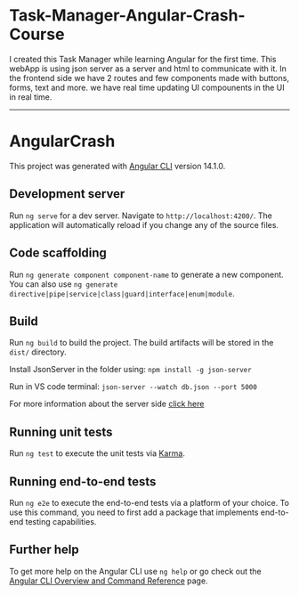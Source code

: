 # Task-Manager-Angular-Crash-Course

I created this Task Manager while learning Angular for the first time. 
This webApp is using json server as a server and html to communicate with it. 
In the frontend side we have 2 routes and few components made with buttons, forms, text and more. 
we have real time updating UI compounents in the UI in real time. 

---------------------------------------------------

# AngularCrash

This project was generated with [Angular CLI](https://github.com/angular/angular-cli) version 14.1.0.

## Development server

Run `ng serve` for a dev server. Navigate to `http://localhost:4200/`. The application will automatically reload if you change any of the source files.

## Code scaffolding

Run `ng generate component component-name` to generate a new component. You can also use `ng generate directive|pipe|service|class|guard|interface|enum|module`.

## Build

Run `ng build` to build the project. The build artifacts will be stored in the `dist/` directory.

Install JsonServer in the folder using: `npm install -g json-server`

Run in VS code terminal: `json-server --watch db.json --port 5000`

For more information about the server side [click here](https://www.npmjs.com/package/json-server)

## Running unit tests

Run `ng test` to execute the unit tests via [Karma](https://karma-runner.github.io).

## Running end-to-end tests

Run `ng e2e` to execute the end-to-end tests via a platform of your choice. To use this command, you need to first add a package that implements end-to-end testing capabilities.

## Further help

To get more help on the Angular CLI use `ng help` or go check out the [Angular CLI Overview and Command Reference](https://angular.io/cli) page.

